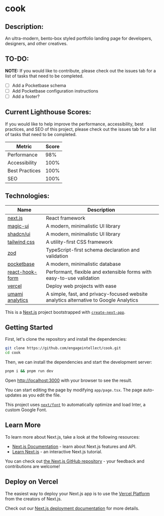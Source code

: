 # cook

## Description:

An ultra-modern, bento-box styled portfolio landing page for developers, designers, and other creatives.

## TO-DO:

**NOTE:** If you would like to contribute, please check out the issues tab for a list of tasks that need to be completed.

- [ ] Add a Pocketbase schema
- [ ] Add Pocketbase configuration instructions
- [ ] Add a footer?

## Current Lighthouse Scores:

If you would like to help improve the performance, accessibility, best practices, and SEO of this project, please check out the issues tab for a list of tasks that need to be completed.

| Metric         | Score |
| -------------- | ----- |
| Performance    | 98%   |
| Accessibility  | 100%  |
| Best Practices | 100%  |
| SEO            | 100%  |

## Technologies:

| Name                                                | Description                                                                           |
| --------------------------------------------------- | ------------------------------------------------------------------------------------- |
| [next.js](https://nextjs.org/)                      | React framework                                                                       |
| [magic-ui](https://magicui.design)                  | A modern, minimalistic UI library                                                     |
| [shadcn/ui](https://ui.shadcn.com/)                 | A modern, minimalistic UI library                                                     |
| [tailwind css](https://tailwindcss.com)             | A utility-first CSS framework                                                         |
| [zod](https://zod.dev)                              | TypeScript-first schema declaration and validation                                    |
| [pocketbase](https://pocketbase.io)                 | A modern, minimalistic database                                                       |
| [react-hook-form](https://www.react-hook-form.com/) | Performant, flexible and extensible forms with easy-to-use validation                 |
| [vercel](https://vercel.com)                        | Deploy web projects with ease                                                         |
| [umami analytics](https://umami.is/)                | A simple, fast, and privacy-focused website analytics alternative to Google Analytics |

This is a [Next.js](https://nextjs.org/) project bootstrapped with [`create-next-app`](https://github.com/vercel/next.js/tree/canary/packages/create-next-app).

## Getting Started

First, let's clone the repository and install the dependencies:

```bash
git clone https://github.com/engageintellect/cook.git
cd cook
```

Then, we can install the dependencies and start the development server:

```bash
pnpm i && pnpm run dev
```

Open [http://localhost:3000](http://localhost:3000) with your browser to see the result.

You can start editing the page by modifying `app/page.tsx`. The page auto-updates as you edit the file.

This project uses [`next/font`](https://nextjs.org/docs/basic-features/font-optimization) to automatically optimize and load Inter, a custom Google Font.

## Learn More

To learn more about Next.js, take a look at the following resources:

- [Next.js Documentation](https://nextjs.org/docs) - learn about Next.js features and API.
- [Learn Next.js](https://nextjs.org/learn) - an interactive Next.js tutorial.

You can check out [the Next.js GitHub repository](https://github.com/vercel/next.js/) - your feedback and contributions are welcome!

## Deploy on Vercel

The easiest way to deploy your Next.js app is to use the [Vercel Platform](https://vercel.com/new?utm_medium=default-template&filter=next.js&utm_source=create-next-app&utm_campaign=create-next-app-readme) from the creators of Next.js.

Check out our [Next.js deployment documentation](https://nextjs.org/docs/deployment) for more details.
